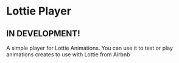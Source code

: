 # Lottie Player

## IN DEVELOPMENT!

A simple player for Lottie Animations. You can use it to test or play animations creates to use with Lottie from Airbnb
